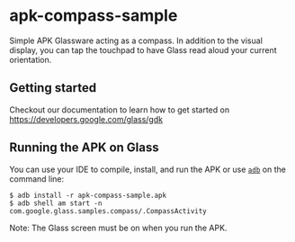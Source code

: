 apk-compass-sample
==================

Simple APK Glassware acting as a compass. In addition to the visual display, you can tap the touchpad to have Glass read aloud your current orientation.

## Getting started

Checkout our documentation to learn how to get started on https://developers.google.com/glass/gdk

## Running the APK on Glass

You can use your IDE to compile, install, and run the APK or use
[`adb`](https://developer.android.com/tools/help/adb.html)
on the command line:

    $ adb install -r apk-compass-sample.apk
    $ adb shell am start -n com.google.glass.samples.compass/.CompassActivity

Note: The Glass screen must be on when you run the APK.

